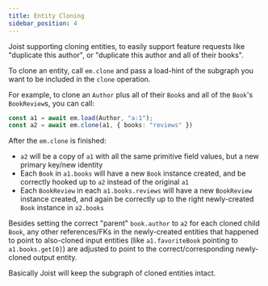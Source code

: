 ```yaml
---
title: Entity Cloning
sidebar_position: 4
---
```


Joist supporting cloning entities, to easily support feature requests like "duplicate this author", or "duplicate this author and all of their books".

To clone an entity, call `em.clone` and pass a load-hint of the subgraph you want to be included in the `clone` operation.

For example, to clone an `Author` plus all of their `Book`s and all of the `Book`'s `BookReview`s, you can call:

```typescript
const a1 = await em.load(Author, "a:1");
const a2 = await em.clone(a1, { books: "reviews" })
```

After the `em.clone` is finished:

* `a2` will be a copy of `a1` with all the same primitive field values, but a new primary key/new identity
* Each `Book` in `a1.books` will have a new `Book` instance created, and be correctly hooked up to `a2` instead of the original `a1`
* Each `BookReview` in each `a1.books.reviews` will have a new `BookReview` instance created, and again be correctly up to the right newly-created `Book` instance in `a2.books`

Besides setting the correct "parent" `book.author` to `a2` for each cloned child `Book`, any other references/FKs in the newly-created entities that happened to point to also-cloned input entities (like `a1.favoriteBook` pointing to `a1.books.get[0]`) are adjusted to point to the correct/corresponding newly-cloned output entity.

Basically Joist will keep the subgraph of cloned entities intact.
